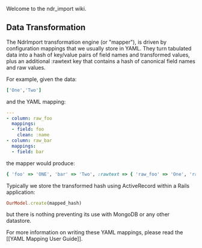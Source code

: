 Welcome to the ndr_import wiki.

## Data Transformation

The NdrImport transformation engine (or "mapper"), is driven by configuration mappings that we usually store in YAML. They turn tabulated data into a hash of key/value pairs of field names and transformed values, plus an additional :rawtext key that contains a hash of canonical field names and raw values.

For example, given the data:
```ruby
['One','Two']
```
and the YAML mapping:
```yaml
---
- column: raw_foo
  mappings:
  - field: foo
    clean: :name
- column: raw_bar
  mappings:
  - field: bar
```
the mapper would produce:
```ruby
{ 'foo' => 'ONE', 'bar' => 'Two', :rawtext => { 'raw_foo' => 'One', 'raw_bar' => 'Two' } }
```

Typically we store the transformed hash using ActiveRecord within a Rails application:

```ruby
OurModel.create(mapped_hash)
```

but there is nothing preventing its use with MongoDB or any other datastore.

For more information on writing these YAML mappings, please read the [[YAML Mapping User Guide]].